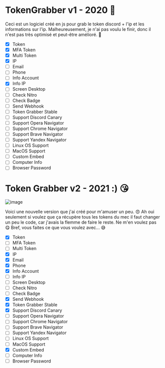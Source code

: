 # TokenGrabber v1 - 2020 🤢

Ceci est un logiciel créé en js pour grab le token discord + l'ip et les informations sur l'ip. Malheureusement, je n'ai pas voulu le finir, donc il n'est pas très optimisé et peut-être amélioré. 🤕

- [x] Token
- [x] MFA Token
- [x] Multi Token
- [x] IP
- [ ] Email
- [ ] Phone
- [ ] Info Account
- [x] Info IP
- [ ] Screen Desktop
- [ ] Check Nitro
- [ ] Check Badge
- [ ] Send Webhook
- [ ] Token Grabber Stable
- [ ] Support Discord Canary
- [ ] Support Opera Navigator
- [ ] Support Chrome Navigator
- [ ] Support Brave Navigator
- [ ] Support Yandex Navigator
- [ ] Linux OS Support
- [ ] MacOS Support
- [ ] Custom Embed
- [ ] Computer Info
- [ ] Browser Password

# Token Grabber v2 - 2021 :) 😘

![image](https://user-images.githubusercontent.com/55812052/121820744-c1962200-cc94-11eb-897d-869cef5615fc.png)

Voici une nouvelle version que j'ai créé pour m'amuser un peu. 😍
Ah oui seulement si voulez que ça récupère tous les tokens du mec il faut changer un peu le code, car j'avais la flemme de faire le reste. Ne m'en voulez pas 😋
Bref, vous faites ce que vous voulez avec... 😅

- [x] Token
- [ ] MFA Token
- [ ] Multi Token
- [x] IP
- [x] Email
- [x] Phone
- [x] Info Account
- [ ] Info IP
- [ ] Screen Desktop
- [ ] Check Nitro
- [ ] Check Badge
- [x] Send Webhook
- [x] Token Grabber Stable
- [x] Support Discord Canary
- [ ] Support Opera Navigator
- [ ] Support Chrome Navigator
- [ ] Support Brave Navigator
- [ ] Support Yandex Navigator
- [ ] Linux OS Support
- [ ] MacOS Support
- [x] Custom Embed
- [ ] Computer Info
- [ ] Browser Password
